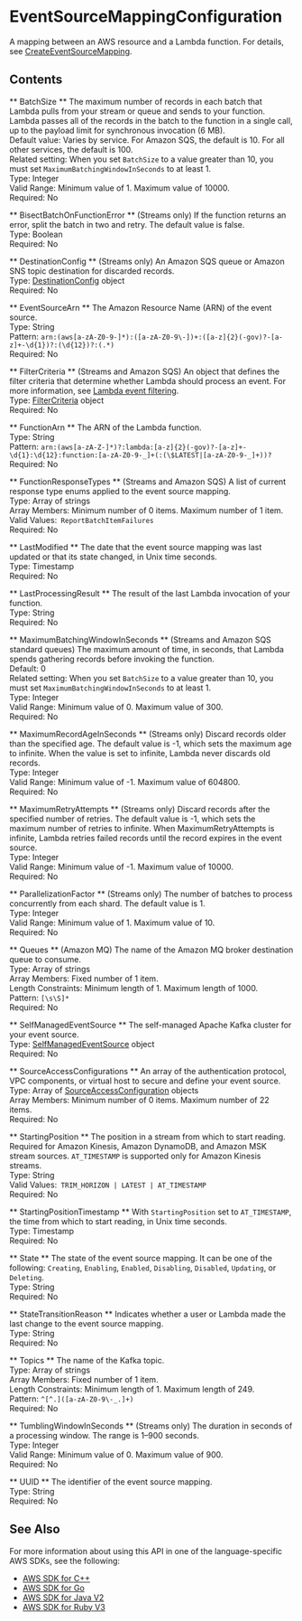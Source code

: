 # EventSourceMappingConfiguration<a name="API_EventSourceMappingConfiguration"></a>

A mapping between an AWS resource and a Lambda function\. For details, see [CreateEventSourceMapping](API_CreateEventSourceMapping.md)\.

## Contents<a name="API_EventSourceMappingConfiguration_Contents"></a>

 ** BatchSize **   <a name="SSS-Type-EventSourceMappingConfiguration-BatchSize"></a>
The maximum number of records in each batch that Lambda pulls from your stream or queue and sends to your function\. Lambda passes all of the records in the batch to the function in a single call, up to the payload limit for synchronous invocation \(6 MB\)\.  
Default value: Varies by service\. For Amazon SQS, the default is 10\. For all other services, the default is 100\.  
Related setting: When you set `BatchSize` to a value greater than 10, you must set `MaximumBatchingWindowInSeconds` to at least 1\.  
Type: Integer  
Valid Range: Minimum value of 1\. Maximum value of 10000\.  
Required: No

 ** BisectBatchOnFunctionError **   <a name="SSS-Type-EventSourceMappingConfiguration-BisectBatchOnFunctionError"></a>
\(Streams only\) If the function returns an error, split the batch in two and retry\. The default value is false\.  
Type: Boolean  
Required: No

 ** DestinationConfig **   <a name="SSS-Type-EventSourceMappingConfiguration-DestinationConfig"></a>
\(Streams only\) An Amazon SQS queue or Amazon SNS topic destination for discarded records\.  
Type: [DestinationConfig](API_DestinationConfig.md) object  
Required: No

 ** EventSourceArn **   <a name="SSS-Type-EventSourceMappingConfiguration-EventSourceArn"></a>
The Amazon Resource Name \(ARN\) of the event source\.  
Type: String  
Pattern: `arn:(aws[a-zA-Z0-9-]*):([a-zA-Z0-9\-])+:([a-z]{2}(-gov)?-[a-z]+-\d{1})?:(\d{12})?:(.*)`   
Required: No

 ** FilterCriteria **   <a name="SSS-Type-EventSourceMappingConfiguration-FilterCriteria"></a>
\(Streams and Amazon SQS\) An object that defines the filter criteria that determine whether Lambda should process an event\. For more information, see [Lambda event filtering](https://docs.aws.amazon.com/lambda/latest/dg/invocation-eventfiltering.html)\.  
Type: [FilterCriteria](API_FilterCriteria.md) object  
Required: No

 ** FunctionArn **   <a name="SSS-Type-EventSourceMappingConfiguration-FunctionArn"></a>
The ARN of the Lambda function\.  
Type: String  
Pattern: `arn:(aws[a-zA-Z-]*)?:lambda:[a-z]{2}(-gov)?-[a-z]+-\d{1}:\d{12}:function:[a-zA-Z0-9-_]+(:(\$LATEST|[a-zA-Z0-9-_]+))?`   
Required: No

 ** FunctionResponseTypes **   <a name="SSS-Type-EventSourceMappingConfiguration-FunctionResponseTypes"></a>
\(Streams and Amazon SQS\) A list of current response type enums applied to the event source mapping\.  
Type: Array of strings  
Array Members: Minimum number of 0 items\. Maximum number of 1 item\.  
Valid Values:` ReportBatchItemFailures`   
Required: No

 ** LastModified **   <a name="SSS-Type-EventSourceMappingConfiguration-LastModified"></a>
The date that the event source mapping was last updated or that its state changed, in Unix time seconds\.  
Type: Timestamp  
Required: No

 ** LastProcessingResult **   <a name="SSS-Type-EventSourceMappingConfiguration-LastProcessingResult"></a>
The result of the last Lambda invocation of your function\.  
Type: String  
Required: No

 ** MaximumBatchingWindowInSeconds **   <a name="SSS-Type-EventSourceMappingConfiguration-MaximumBatchingWindowInSeconds"></a>
\(Streams and Amazon SQS standard queues\) The maximum amount of time, in seconds, that Lambda spends gathering records before invoking the function\.  
Default: 0  
Related setting: When you set `BatchSize` to a value greater than 10, you must set `MaximumBatchingWindowInSeconds` to at least 1\.  
Type: Integer  
Valid Range: Minimum value of 0\. Maximum value of 300\.  
Required: No

 ** MaximumRecordAgeInSeconds **   <a name="SSS-Type-EventSourceMappingConfiguration-MaximumRecordAgeInSeconds"></a>
\(Streams only\) Discard records older than the specified age\. The default value is \-1, which sets the maximum age to infinite\. When the value is set to infinite, Lambda never discards old records\.   
Type: Integer  
Valid Range: Minimum value of \-1\. Maximum value of 604800\.  
Required: No

 ** MaximumRetryAttempts **   <a name="SSS-Type-EventSourceMappingConfiguration-MaximumRetryAttempts"></a>
\(Streams only\) Discard records after the specified number of retries\. The default value is \-1, which sets the maximum number of retries to infinite\. When MaximumRetryAttempts is infinite, Lambda retries failed records until the record expires in the event source\.  
Type: Integer  
Valid Range: Minimum value of \-1\. Maximum value of 10000\.  
Required: No

 ** ParallelizationFactor **   <a name="SSS-Type-EventSourceMappingConfiguration-ParallelizationFactor"></a>
\(Streams only\) The number of batches to process concurrently from each shard\. The default value is 1\.  
Type: Integer  
Valid Range: Minimum value of 1\. Maximum value of 10\.  
Required: No

 ** Queues **   <a name="SSS-Type-EventSourceMappingConfiguration-Queues"></a>
 \(Amazon MQ\) The name of the Amazon MQ broker destination queue to consume\.  
Type: Array of strings  
Array Members: Fixed number of 1 item\.  
Length Constraints: Minimum length of 1\. Maximum length of 1000\.  
Pattern: `[\s\S]*`   
Required: No

 ** SelfManagedEventSource **   <a name="SSS-Type-EventSourceMappingConfiguration-SelfManagedEventSource"></a>
The self\-managed Apache Kafka cluster for your event source\.  
Type: [SelfManagedEventSource](API_SelfManagedEventSource.md) object  
Required: No

 ** SourceAccessConfigurations **   <a name="SSS-Type-EventSourceMappingConfiguration-SourceAccessConfigurations"></a>
An array of the authentication protocol, VPC components, or virtual host to secure and define your event source\.  
Type: Array of [SourceAccessConfiguration](API_SourceAccessConfiguration.md) objects  
Array Members: Minimum number of 0 items\. Maximum number of 22 items\.  
Required: No

 ** StartingPosition **   <a name="SSS-Type-EventSourceMappingConfiguration-StartingPosition"></a>
The position in a stream from which to start reading\. Required for Amazon Kinesis, Amazon DynamoDB, and Amazon MSK stream sources\. `AT_TIMESTAMP` is supported only for Amazon Kinesis streams\.  
Type: String  
Valid Values:` TRIM_HORIZON | LATEST | AT_TIMESTAMP`   
Required: No

 ** StartingPositionTimestamp **   <a name="SSS-Type-EventSourceMappingConfiguration-StartingPositionTimestamp"></a>
With `StartingPosition` set to `AT_TIMESTAMP`, the time from which to start reading, in Unix time seconds\.  
Type: Timestamp  
Required: No

 ** State **   <a name="SSS-Type-EventSourceMappingConfiguration-State"></a>
The state of the event source mapping\. It can be one of the following: `Creating`, `Enabling`, `Enabled`, `Disabling`, `Disabled`, `Updating`, or `Deleting`\.  
Type: String  
Required: No

 ** StateTransitionReason **   <a name="SSS-Type-EventSourceMappingConfiguration-StateTransitionReason"></a>
Indicates whether a user or Lambda made the last change to the event source mapping\.  
Type: String  
Required: No

 ** Topics **   <a name="SSS-Type-EventSourceMappingConfiguration-Topics"></a>
The name of the Kafka topic\.  
Type: Array of strings  
Array Members: Fixed number of 1 item\.  
Length Constraints: Minimum length of 1\. Maximum length of 249\.  
Pattern: `^[^.]([a-zA-Z0-9\-_.]+)`   
Required: No

 ** TumblingWindowInSeconds **   <a name="SSS-Type-EventSourceMappingConfiguration-TumblingWindowInSeconds"></a>
\(Streams only\) The duration in seconds of a processing window\. The range is 1–900 seconds\.  
Type: Integer  
Valid Range: Minimum value of 0\. Maximum value of 900\.  
Required: No

 ** UUID **   <a name="SSS-Type-EventSourceMappingConfiguration-UUID"></a>
The identifier of the event source mapping\.  
Type: String  
Required: No

## See Also<a name="API_EventSourceMappingConfiguration_SeeAlso"></a>

For more information about using this API in one of the language\-specific AWS SDKs, see the following:
+  [AWS SDK for C\+\+](https://docs.aws.amazon.com/goto/SdkForCpp/lambda-2015-03-31/EventSourceMappingConfiguration) 
+  [AWS SDK for Go](https://docs.aws.amazon.com/goto/SdkForGoV1/lambda-2015-03-31/EventSourceMappingConfiguration) 
+  [AWS SDK for Java V2](https://docs.aws.amazon.com/goto/SdkForJavaV2/lambda-2015-03-31/EventSourceMappingConfiguration) 
+  [AWS SDK for Ruby V3](https://docs.aws.amazon.com/goto/SdkForRubyV3/lambda-2015-03-31/EventSourceMappingConfiguration) 